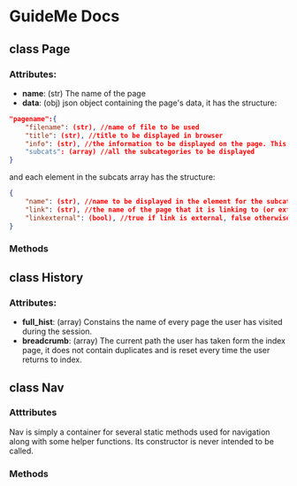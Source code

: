 # GuideMe Docs


## **class** Page

### Attributes:

- **name**: (str) The name of the page
- **data**: (obj) json object containing the page's data, it has the structure:

```json
"pagename":{
    "filename": (str), //name of file to be used
    "title": (str), //title to be displayed in browser
    "info": (str), //the information to be displayed on the page. This can be formatted as html, NOTE: this is already enclosed in <p> tags in the template html so it is unsescessary in the json
    "subcats": (array) //all the subcategories to be displayed
}
```

and each element in the subcats array has the structure:
```json
{
    "name": (str), //name to be displayed in the element for the subcategory
    "link": (str), //the name of the page that it is linking to (or external hyperlink)
    "linkexternal": (bool), //true if link is external, false otherwise
}
```

### Methods


## **class** History

### Attributes:
- **full_hist**: (array) Constains the name of every page the user has visited during the session.
- **breadcrumb**: (array) The current path the user has taken form the index page, it does not contain duplicates and is reset every time the user returns to index.


## **class** Nav

### Atttributes

Nav is simply a container for several static methods used for navigation along with some helper functions. Its constructor is never intended to be called.

### Methods